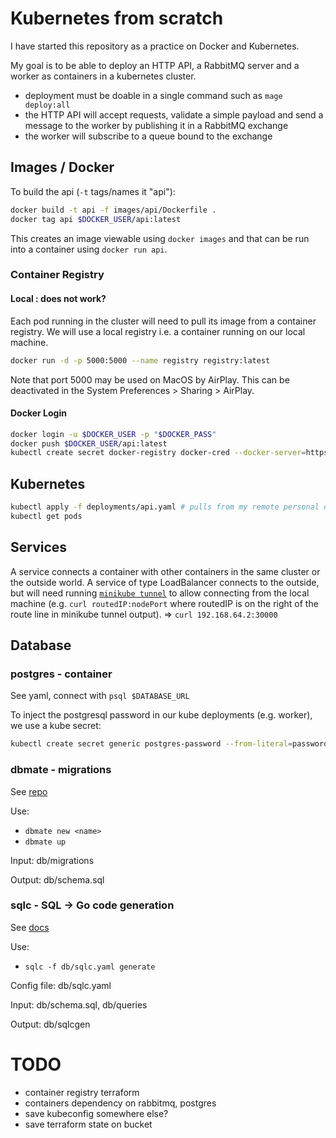 # Kubernetes from scratch
I have started this repository as a practice on Docker and Kubernetes.

My goal is to be able to deploy an HTTP API, a RabbitMQ server and a worker as containers in a kubernetes cluster.
- deployment must be doable in a single command such as `mage deploy:all`
- the HTTP API will accept requests, validate a simple payload and send a message to the worker by publishing it in a RabbitMQ exchange
- the worker will subscribe to a queue bound to the exchange

## Images / Docker
To build the api (`-t` tags/names it "api"):
```bash
docker build -t api -f images/api/Dockerfile .
docker tag api $DOCKER_USER/api:latest
```
This creates an image viewable using `docker images` and that can be run into a container using `docker run api`.

### Container Registry

#### Local : does not work?
Each pod running in the cluster will need to pull its image from a container registry. We will use a local registry i.e. a container running on our local machine.
```bash
docker run -d -p 5000:5000 --name registry registry:latest
```
Note that port 5000 may be used on MacOS by AirPlay. This can be deactivated in the System Preferences > Sharing > AirPlay.

#### Docker Login
```bash
docker login -u $DOCKER_USER -p "$DOCKER_PASS"
docker push $DOCKER_USER/api:latest
kubectl create secret docker-registry docker-cred --docker-server=https://index.docker.io/v1/ --docker-username="$DOCKER_USER" --docker-password="$DOCKER_PASS"
```

## Kubernetes
```bash
kubectl apply -f deployments/api.yaml # pulls from my remote personal docker image registry
kubectl get pods
```

## Services
A service connects a container with other containers in the same cluster or the outside world.
A service of type LoadBalancer connects to the outside, but will need running [`minikube tunnel`](https://minikube.sigs.k8s.io/docs/commands/tunnel/) to allow connecting from the local machine (e.g. `curl routedIP:nodePort` where routedIP is on the right of the route line in minikube tunnel output).
=> `curl 192.168.64.2:30000`

## Database

### postgres - container
See yaml, connect with `psql $DATABASE_URL`

To inject the postgresql password in our kube deployments (e.g. worker), we use a kube secret:
```bash
kubectl create secret generic postgres-password --from-literal=password="$PG_PASSWORD"
```

### dbmate - migrations
See [repo](https://github.com/amacneil/dbmate)

Use:
- `dbmate new <name>`
- `dbmate up`

Input: db/migrations

Output: db/schema.sql

### sqlc - SQL -> Go code generation
See [docs](https://docs.sqlc.dev/en/stable/tutorials/getting-started-postgresql.html)

Use:
- `sqlc -f db/sqlc.yaml generate`

Config file: db/sqlc.yaml

Input: db/schema.sql, db/queries

Output: db/sqlcgen

# TODO
- container registry terraform
- containers dependency on rabbitmq, postgres
- save kubeconfig somewhere else?
- save terraform state on bucket